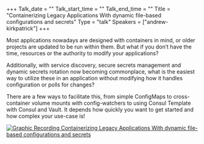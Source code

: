 +++
Talk_date = ""
Talk_start_time = ""
Talk_end_time = ""
Title = "Containerizing Legacy Applications With dynamic file-based configurations and secrets"
Type = "talk"
Speakers = ["andrew-kirkpatrick"]
+++

Most applications nowadays are designed with containers in mind, or older projects are updated to be run within them. But what if you don’t have the time, resources or the authority to modify your applications?

Additionally, with service discovery, secure secrets management and dynamic secrets rotation now becoming commonplace, what is the easiest way to utilize these in an application without modifying how it handles configuration or polls for changes?

There are a few ways to facilitate this, from simple ConfigMaps to cross-container volume mounts with config-watchers to using Consul Template with Consul and Vault. It depends how quickly you want to get started and how complex your use-case is!

<a href="https://assets.devopsdays.org/events/2019/toronto/AndrewKirkpatrick_LegacyAppConf_Lg.jpg" target="_blank"><img src="https://assets.devopsdays.org/events/2019/toronto/AndrewKirkpatrick_LegacyAppConf.png" alt="Graphic Recording Containerizing Legacy Applications With dynamic file-based configurations and secrets" /></a>